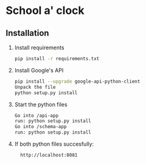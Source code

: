 # School a' clock

## Installation


1. Install requirements

    ```bash
    pip install -r requirements.txt
    ```

2. Install Google's API

    ```bash
    pip install --upgrade google-api-python-client
    Unpack the file
    python setup.py install
    ```

3. Start the python files

    ```bash
    Go into /api-app
    run: python setup.py install
    Go into /schema-app
    run: python setup.py install
    ```

4. If both python files succesfully:

    ```bash
      http://localhost:8081
    ```
